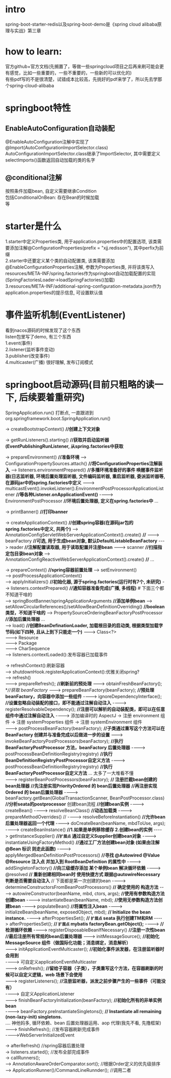   
# intro  
spring-boot-starter-redis以及spring-boot-demo是《spring cloud alibaba原理与实战》第三章    
  
  
# how to learn:  
官方github+官方文档(先搁置了，等做一些springcloud项目之后再来刷可能会更有感觉，比如一些重要的，一些不重要的，一些新的可以优化的)  
有些pdf写的不是很清楚，试错成本比较高，先挑好的pdf来学了，所以先去学那个spring-cloud-alibaba  
  

# springboot特性  
  
## EnableAutoConfiguration自动装配  
@EnableAutoConfiguration注解中实现了@Import(AutoConfigurationImportSelector.class)  
AutoConfigurationImportSelector.class继承了ImportSelector, 其中需要定义selectImports()函数返回自动加载的类的名字    
  
## @conditional注解  
按照条件加载bean, 自定义需要继承Condition    
包括ConditionalOnBean: 存在Bean的时候加载    
等    
  
# starter是什么    
1.starter中定义Properties类, 用于application.properties中的配置选项, 该类需要添加注解@ConfigurationProperties(prefix = "xjj.redisson"), 其中perfix为前缀    
2.starter中还要定义某个类的自动配置类, 该类需要添加@EnableConfigurationProperties注解, 参数为Properties类, 并将该类写入resources/META-INF/spring.factories作为springboot自动加载配置的实现(SpringFactoriesLoader->loadSpringFactories()加载)    
3.resources/META-INF/additional-spring-configuration-metadata.json作为application.properties的提示信息, 可设置默认值    
  
# 事件监听机制(EventListener)  
看到nacos源码的时候发现了这个东西  
listen包里写了demo, 有三个东西  
1.event(事件)  
2.listener(监听事件变动)  
3.publisher(改变事件)  
4.multicaster(广播)
很好理解, 发布订阅模式  
  
  
# springboot启动源码(目前只粗略的读一下, 后续要着重研究)  
SpringApplication.run() 打断点, 一直跟进到org.springframework.boot.SpringApplication.run()  
  
-> createBootstrapContext() **//创建上下文对象**
  
-> getRunListeners().starting() **//获取并启动监听器(EventPublishingRunListener, 从spring.factories中获取**
  
-> prepareEnvironment() **//准备环境**
    --> ConfigurationPropertySources.attach() **//将ConfigurationProperties注解装入**
    --> listeners.environmentPrepared() **//多播环境准备好的事件 唤醒事件监听器(日志监听器, 环境后置处理监听器, 文件编码监听器, 重启监听器, 委派监听器等, 在源码jar中的spring.factories中定义**
        ---> multicastEvent().invokeListener().EnvironmentPostProcessorApplicationListener **//等各种Listener.onApplicationEvent()**
            ----> EnvironmentPostProcessor **//环境后置处理器, 定义在spring.factories中**
    ...  
  
-> printBanner() **//打印banner**
  
-> createApplicationContext() **//创建spring容器(在源码jar包的spring.factories中定义, 共两个)**
    --> AnnotationConfigServletWebServerApplicationContext().create() **//**
        ---> beanFactory **//可选, 用于生成bean对象, 默认DefaultListableBeanFactory**
        ---> reader **//注解配置读取器, 用于读取配置并注册bean**
        ---> scanner **//扫描指定包目录bean对象**
    --> AnnotationConfigReactiveWebServerApplicationContext().create() **//**
    ...  
  
-> prepareContext() **//spring容器前置处理**
    --> setEnvironment()  
    --> postProcessApplicationContext()  
    --> applyInitializers() **//初始化器, 源于spring.factories(运行时有7个, 未研究)**
    --> listeners.contextPrepared() **//通知容器准备完成(广播, 多线程)**
      # 下面三个都不知道干啥的  
    --> springBootBanner/springApplicationArguments **//添加单例bean**
    --> setAllowCircularReferences()/setAllowBeanDefinitionOverriding() **//boolean类型，不知道干啥的**
    --> PropertySourceOrderingBeanFactoryPostProcessor **//添加后置处理器**
    ...  
    --> load() **//创建BeanDefinationLoader, 加载根目录的启动类, 根据类型加载字节码(如下四种, 且从上到下只能走一个)**
        ---> Class<?>  
        ---> Resource  
        ---> Package  
        ---> CharSequence  
    --> listeners.contextLoaded():发布容器已加载事件  
  
-> refreshContext():刷新容器  
    --> shutdownHook.registerApplicationContext():优雅关闭spring?  
    --> refresh()  
        ---> prepareRefresh(); **//刷新前的预处理**
        ---> obtainFreshBeanFactory(); **//获取 beanFactory*
        ---> prepareBeanFactory(beanFactory); **//预处理 beanFactory，向容器中添加一些组件**
             ----> ignoreDependencyInterface(); **//设置忽略自动装配的接口，即不能通过注解自动注入**
             ----> registerResolvableDependency(); **//注册可以解析的自动装配类，即可以在任意组件中通过注解自动注入**
             ----> 添加编译时的 AspectJ -> 注册 environment 组件 -> 注册 systemProperties 组件 -> 注册 systemEnvironment 组件  
        ---> postProcessBeanFactory(beanFactory); **//子类通过重写这个方法可以在 BeanFactory 创建并与准备完成以后做进一步的设置**
        ---> invokeBeanFactoryPostProcessors(beanFactory); **//执行 BeanFactoryPostProcessor 方法，beanFactory 后置处理器**
             ----> postProcessBeanDefinitionRegistry(registry) **//执行BeanDefinitionRegistryPostProcessor自定义方法**
             ----> postProcessBeanDefinitionRegistry(registry) **//执行BeanFactoryPostProcessor自定义方法**
             ... 太多了一大堆看不懂  
        ---> registerBeanPostProcessors(beanFactory); **// 注册拦截bean创建的bean处理器**
             **//先注册实现PriorityOrdered 的 bean后置处理器**
             **//再注册实现Ordered 的 bean后置处理器**
             ----> beanFactory.getBean(GlobalTransactionScanner, BeanPostProcessor.class)  **//分析seata的postprocessor**                                     创建bean流程
                   **//创建bean实例**
                   ----> createBean()
                         ----> resolveBeanClass()  **//动态加载类**
                         ----> prepareMethodOverrides()  //
                         ----> resolveBeforeInstantiation() **//允许bean后置处理器返回一个代理**
                         ----> doCreateBean(beanName, mbdToUse, args);
                               ----> createBeanInstance() **//1.如果是单例移除缓存 2.创建bean的实例**
                                     ----> getInstanceSupplier() **//`扩展点` 通过自定义Supplier创建bean对象**
                                     ----> instantiateUsingFactoryMethod() **//通过工厂方法创建bean对象 (如果由注解 @Bean 标识 则走此函数)**
                                     ----> applyMergedBeanDefinitionPostProcessors() **//寻找 @Autowired @Value @Resource 注入点 并加入到 RootBeanDefinition 的属性中**
                                     ----> addSingletonFactory() **//向三级缓存添加 某个单例bean 解决循环依赖**
                                     ----> @resolved **// 重新创建相同bean时 使用快捷方式 跟据@autowireNecessary 判断是否需要自动注入**
                                           // 下面都是第一次创建的bean
                                     ----> determineConstructorsFromBeanPostProcessors() **// 确定使用的 构造方法**
                                     ----> autowireConstructor(beanName, mbd, ctors, args); **//使用有参数构造方法 创建bean**
                                     ----> instantiateBean(beanName, mbd); **//使用无参数构造方法创建bean**
                               ----> populateBean() **//将属性注入bean**
                               ----> initializeBean(beanName, exposedObject, mbd); **// Initialize the bean instance.**
                                     ----> afterPropertiesSet(); **// `扩展点` seata 执行创建TM和RM**
                                     ----> afterPropertiesSet(); **// `扩展点` mybatis factoryBean.getObject();**
                               ----> **//检测循环依赖**
                               ----> registerDisposableBeanIfNecessary() **//注册一次性bean**
             **//最后注册所有常规的bean后置处理器**
        ---> initMessageSource(); **//初始化 MessageSource 组件（做国际化功能；消息绑定，消息解析）**  
        ---> initApplicationEventMulticaster(); **//初始化事件派发器，在注册监听器时会用到**  
             ----> 可自定义applicationEventMulticaster  
        ---> onRefresh(); **//留给子容器（子类），子类重写这个方法，在容器刷新的时候可以自定义逻辑，web 场景下会使用**  
        ---> registerListeners(); **//注册监听器，派发之前步骤产生的一些事件（可能没有）**  
             ----> 自定义ApplicationListener  
        ---> finishBeanFactoryInitialization(beanFactory); **//初始化所有的非单实例 bean**  
             ----> beanFactory.preInstantiateSingletons();  **// Instantiate all remaining (non-lazy-init) singletons.**  
             .... 神他妈多, 循环依赖、bean 后置处理器运用、aop 代理(我先不看, 先撸框架)  
        ---> finishRefresh(); //发布容器刷新完成事件  
             ---->WebServerInitializedEvent
  
-> afterRefresh() //spring容器后置处理  
-> listeners.started(); //发布全部完成事件  
-> callRunners();  
   --> AnnotationAwareOrderComparator.sort(); //根据Order定义的优先级排序  
   --> ApplicationRunner()/CommandLineRunnder(); //调用二者  
